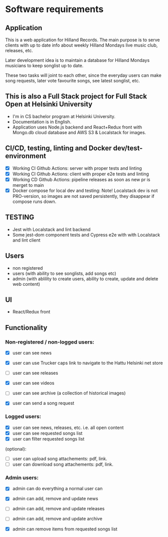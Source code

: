# Software requirements

## Application

This is a web application for Hilland Records. The main purpose is to serve clients with up to date info about weekly Hilland Mondays live music club, 
releases, etc. 

Later development idea is to maintain a database for Hilland Mondays musicians to keep songlist up to date.

These two tasks will joint to each other, since the everyday users can make song requests, later vote favourite songs, see latest songlist, etc.


## This is also a Full Stack project for Full Stack Open at Helsinki University 

- I'm in CS bachelor program at Helsinki University.
- Documentation is in English.
- Application uses Node.js backend and React+Redux front with Mongo.db cloud database and AWS S3 & Localstack for images.

## CI/CD, testing, linting and Docker dev/test-environment
- [x] Working CI Github Actions: server with proper tests and linting
- [x] Working CI Github Actions: client with proper e2e tests and linting 
- [x] Working CD Github Actions: pipeline releases as soon as new pr is merget to main
- [x] Docker compose for local dev and testing: Note! Localstack dev is not PRO-version, so images are not saved persistently, they disappear if compose runs down.

## TESTING
- Jest with Localstack and lint backend
- Some jest-dom component tests and Cypress e2e with with Localstack and lint client

## Users

- non registered
- users (with ability to see songlists, add songs etc)
- admin (with ablility to create users, ability to create, update and delete web content)


## UI

- React/Redux front

## Functionality
### Non-registered / non-logged users:

- [x] user can see news
- [x] user can use Trucker caps link to navigate to the Hattu Helsinki net store 
- [ ] user can see releases
- [x] user can see videos
- [ ] user can see archive (a collection of historical images)
- [x] user can send a song request


### Logged users:

- [x] user can see news, releases, etc. i.e. all open content
- [x] user can see requested songs list
- [x] user can filter requested songs list

(optional):

- [ ] user can upload song attachements: pdf, link. 
- [ ] user can download song attachements: pdf, link.

### Admin users:

- [x] admin can do everything a normal user can
- [x] admin can add, remove and update news
- [ ] admin can add, remove and update releases
- [ ] admin can add, remove and update archive
- [x] admin can remove items from requested songs list 

